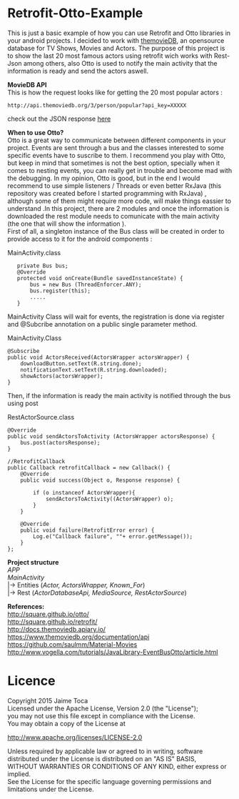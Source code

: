 # Retrofit-Otto-Example
This is just a basic example of how you can use Retrofit and Otto libraries  in your android projects. I decided to work with [themovieDB](https://www.themoviedb.org/), an opensource database for TV Shows, Movies and Actors. The purpose of this project is to show the last 20 most famous actors using retrofit wich works with Rest-Json among others, also Otto is used to notify the main activity that the information is ready and send the actors aswell.

**MovieDB API** <br />
This is how the request looks like for getting the 20 most popular actors : 

    http://api.themoviedb.org/3/person/popular?api_key=XXXXX

check out the JSON response [here](http://docs.themoviedb.apiary.io/#reference/people/personpopular/get)

**When to use Otto?** <br/>
Otto is a great way to communicate between different components in your project. Events are sent through a bus and the classes interested to some specific events have to suscribe to them. I recommend you play with Otto, but keep in mind that sometimes is not the best option, specially when it comes to nesting events, you can really get in trouble and become mad with the debugging. In my opinion, Otto is good, but in the end I would recommend to use simple listeners / Threads or even better RxJava (this repository was created before I started programming with RxJava) , although some of them might require more code, will make things eassier to understand .In this project, there are 2 modules and once the information is downloaded the rest module needs to comunicate with the main activity (the one that will show the information ).<br/>
First of all, a singleton instance of the Bus class will be created in order to provide access to it for the android components :

MainActivity.class
	   	
       private Bus bus;
	   @Override
	   protected void onCreate(Bundle savedInstanceState) {
	       bus = new Bus (ThreadEnforcer.ANY);
	       bus.register(this);
	       .....
	   }

MainActivity Class will wait for events, the registration is done via register and  @Subcribe annotation on a public single parameter method.

MainActivity.Class

    @Subscribe
    public void ActorsReceived(ActorsWrapper actorsWrapper) {
        downloadButton.setText(R.string.done);
        notificationText.setText(R.string.downloaded);
        showActors(actorsWrapper);
    }

Then, if the information is ready the main activity is notified through the bus using post

RestActorSource.class

    @Override
    public void sendActorsToActivity (ActorsWrapper actorsResponse) {
        bus.post(actorsResponse);
    }

    //RetrofitCallback
    public Callback retrofitCallback = new Callback() {
        @Override
        public void success(Object o, Response response) {

            if (o instanceof ActorsWrapper){
                sendActorsToActivity((ActorsWrapper) o);
            }
        }

        @Override
        public void failure(RetrofitError error) {
            Log.e("Callback failure", ""+ error.getMessage());
        }
    };


**Project structure** <br />
*APP*<br />
*MainActivity* <br />
 |-> Entities (*Actor, ActorsWrapper, Known_For*) <br />
 |-> Rest (*ActorDatabaseApi, MediaSource, RestActorSource*) <br />
 
 
**References:** <br />
http://square.github.io/otto/ <br />
http://square.github.io/retrofit/ <br />
http://docs.themoviedb.apiary.io/ <br />
https://www.themoviedb.org/documentation/api <br />
https://github.com/saulmm/Material-Movies <br />
http://www.vogella.com/tutorials/JavaLibrary-EventBusOtto/article.html

# Licence

Copyright 2015 Jaime Toca <br/>
Licensed under the Apache License, Version 2.0 (the "License"); <br/>
you may not use this file except in compliance with the License. <br/>
You may obtain a copy of the License at <br/>

   http://www.apache.org/licenses/LICENSE-2.0 <br/>

Unless required by applicable law or agreed to in writing, software <br/>
distributed under the License is distributed on an "AS IS" BASIS,<br/>
WITHOUT WARRANTIES OR CONDITIONS OF ANY KIND, either express or implied.<br/>
See the License for the specific language governing permissions and<br/>
limitations under the License.<br/>








